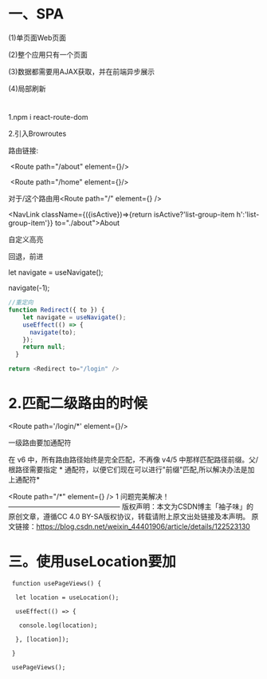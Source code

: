 # 一、SPA

(1)单页面Web页面

(2)整个应用只有一个页面

(3)数据都需要用AJAX获取，并在前端异步展示

(4)局部刷新 

# 



1.npm i react-route-dom

2.引入Browroutes

路由链接:

<navlink to="/"></navlink>



<Routes>

​           <Route path="/about" element={<About/>}/>

​           <Route path="/home" element={<Home/>}/>

 </Routes>



对于/这个路由用<Route path="/" element={<Navigate to="/about">} />

<NavLink className={({isActive})=>{return isActive?'list-group-item h':'list-group-item'}} to="./about">About</NavLink>

自定义高亮



回退，前进

let navigate = useNavigate();

navigate(-1);

```js
//重定向
function Redirect({ to }) {
    let navigate = useNavigate();
    useEffect(() => {
      navigate(to);
    });
    return null;
  }

return <Redirect to="/login" />
```

# 2.匹配二级路由的时候

<Route path='/login/*' element={<Login/>}/>

一级路由要加通配符

在 v6 中，所有路由路径始终是完全匹配，不再像 v4/5 中那样匹配路径前缀。父/根路径需要指定 * 通配符，以便它们现在可以进行"前缀"匹配,所以解决办法是加上通配符*

<Route path="/*" element={<NewsSandBox />} />
1
问题完美解决！
————————————————
版权声明：本文为CSDN博主「袖子味」的原创文章，遵循CC 4.0 BY-SA版权协议，转载请附上原文出处链接及本声明。
原文链接：https://blog.csdn.net/weixin_44401906/article/details/122523130

# 三。使用useLocation要加

```JS
 function usePageViews() {

  let location = useLocation();

  useEffect(() => {

   console.log(location);

  }, [location]);

 }

 usePageViews();
```


